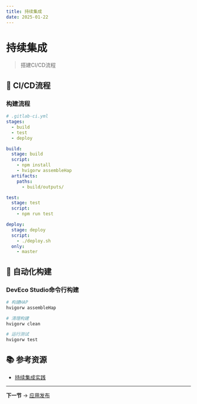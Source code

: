 ```yaml
---
title: 持续集成
date: 2025-01-22
---
```


# 持续集成

> 搭建CI/CD流程

## 🔄 CI/CD流程

### 构建流程

```yaml
# .gitlab-ci.yml
stages:
  - build
  - test
  - deploy

build:
  stage: build
  script:
    - npm install
    - hvigorw assembleHap
  artifacts:
    paths:
      - build/outputs/

test:
  stage: test
  script:
    - npm run test

deploy:
  stage: deploy
  script:
    - ./deploy.sh
  only:
    - master
```

## 🚀 自动化构建

### DevEco Studio命令行构建

```bash
# 构建HAP
hvigorw assembleHap

# 清理构建
hvigorw clean

# 运行测试
hvigorw test
```

## 📚 参考资源

- [持续集成实践](https://developer.huawei.com/consumer/cn/doc/harmonyos-guides-V5/ide-command-line-0000001821000581-V5)

---

**下一节** → [应用发布](03-应用发布.md)
